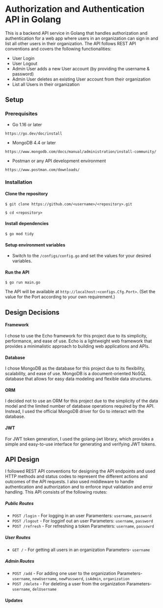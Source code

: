 # Authorization and Authentication API in Golang
This is a backend API service in Golang that handles authorization and authentication for a web app where users in an organization can sign in and list all other users in their organization. The API follows REST API conventions and covers the following functionalities:

- User Login
- User Logout
- Admin User adds a new User account (by providing the username & password)
- Admin User deletes an existing User account from their organization
- List all Users in their organization

## Setup
### Prerequisites

- Go 1.16 or later
```
https://go.dev/doc/install
```
- MongoDB 4.4 or later
```
https://www.mongodb.com/docs/manual/administration/install-community/
```
- Postman or any API development environment
```
https://www.postman.com/downloads/
```
### Installation


#### Clone the repository
```
$ git clone https://github.com/<username>/<repository>.git
```
```
$ cd <repository>
```
#### Install dependencies
```
$ go mod tidy
```
#### Setup environment variables
- Switch to the `/configs/config.go` and set the values for your desired variables.

#### Run the API
```
$ go run main.go
```
The API will be available at `http://localhost:<configs.Cfg.Port>`. (Set the value for the Port according to your own requirement.)


## Design Decisions

#### Framework
I chose to use the Echo framework for this project due to its simplicity, performance, and ease of use. Echo is a lightweight web framework that provides a minimalistic approach to building web applications and APIs.

#### Database
I chose MongoDB as the database for this project due to its flexibility, scalability, and ease of use. MongoDB is a document-oriented NoSQL database that allows for easy data modeling and flexible data structures.

#### ORM
I decided not to use an ORM for this project due to the simplicity of the data model and the limited number of database operations required by the API. Instead, I used the official MongoDB driver for Go to interact with the database.

#### JWT
For JWT token generation, I used the golang-jwt library, which provides a simple and easy-to-use interface for generating and verifying JWT tokens.


## API Design

I followed REST API conventions for designing the API endpoints and used HTTP methods and status codes to represent the different actions and outcomes of the API requests. I also used middleware to handle authentication and authorization and to enforce input validation and error handling. This API consists of the following routes:


##### Public Routes

-  `POST /login` - For logging in an user
    Paramenters: `username`, `password`
-  `POST /logout` - For logginf out an user
    Parameters: `username`, `password`
-  `POST /refresh` - For refreshing a token
    Parameters: `username`, `passowrd`
##### User Routes
-  `GET /` - For getting all users in an organization
    Parameters- `username`
##### Admin Routes
-  `POST /add` - For adding one user to the organization
    Parameters- `username`, `newUsername`, `newPassword`, `isAdmin`, `organization`
-  `POST /delete` - For deleting a user from the organization
    Parameters- `username`, `delUsername`

#### Updates

